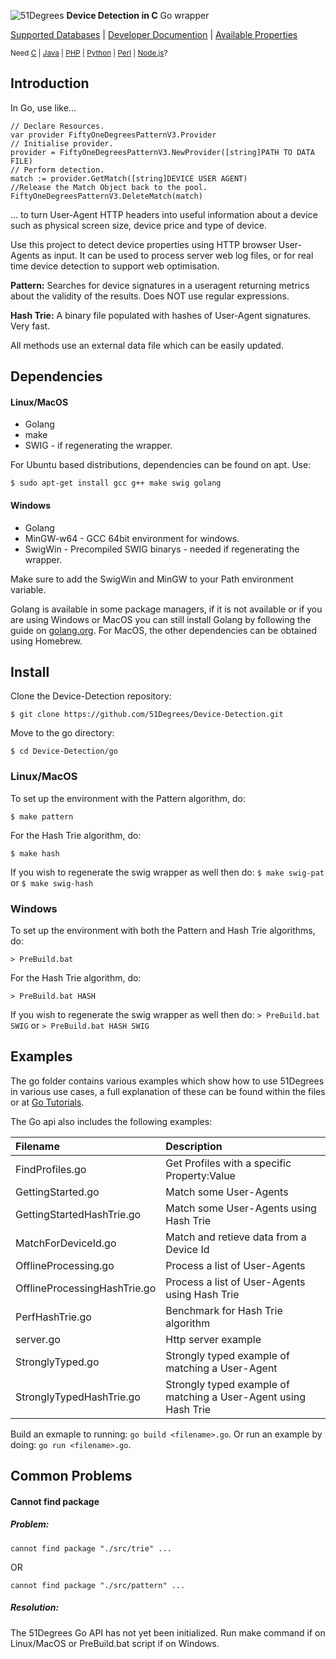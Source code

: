 ![51Degrees](https://51degrees.com/DesktopModules/FiftyOne/Distributor/Logo.ashx?utm_source=github&utm_medium=repository&utm_content=readme_main&utm_campaign=Go-open-source "THE Fastest and Most Accurate Device Detection") **Device Detection in C** Go wrapper

[Supported Databases](https://51degrees.com/compare-data-options?utm_source=github&utm_medium=repository&utm_content=readme_main&utm_campaign=Go-open-source "Different device databases which can be used with 51Degrees device detection") | [Developer Documention](https://51degrees.com/support/documentation?utm_source=github&utm_medium=repository&utm_content=readme_main&utm_campaign=Go-open-source "Full getting started guide and advanced developer documentation") | [Available Properties](https://51degrees.com/resources/property-dictionary?utm_source=github&utm_medium=repository&utm_content=readme_main&utm_campaign=Go-open-source "View all available properties and values")

<sup>Need [C](https://github.com/51Degrees/Device-Detection "THE Fastest and most Accurate device detection for C") | [Java](https://github.com/51Degrees/Java-Device-Detection "THE Fastest and most Accurate device detection for Java") | [PHP](https://github.com/51Degrees/Device-Detection) | [Python](https://github.com/51Degrees/Device-Detection "THE Fastest and most Accurate device detection for Python") | [Perl](https://github.com/51Degrees/Device-Detection "THE Fastest and most Accurate device detection for Perl") | [Node.js](https://github.com/51Degrees/Device-Detection "THE Fastest and most Accurate device detection for Node.js")?</sup>

## Introduction

In Go, use like...
```golang
// Declare Resources.
var provider FiftyOneDegreesPatternV3.Provider
// Initialise provider.
provider = FiftyOneDegreesPatternV3.NewProvider([string]PATH TO DATA FILE)
// Perform detection.
match := provider.GetMatch([string]DEVICE USER AGENT)
//Release the Match Object back to the pool.
FiftyOneDegreesPatternV3.DeleteMatch(match)
```
... to turn User-Agent HTTP headers into useful information about a device such as physical screen size, device price and type of device.

Use this project to detect device properties using HTTP browser User-Agents as input. It can be used to process server web log files, or for real time device detection to support web optimisation.

**Pattern:**  Searches for device signatures in a useragent returning metrics about the validity of the results. Does NOT use regular expressions.

**Hash Trie:** A binary file populated with hashes of User-Agent signatures. Very fast. 

All methods use an external data file which can be easily updated.

## Dependencies
#### Linux/MacOS

- Golang
- make
- SWIG - if regenerating the wrapper.

For Ubuntu based distributions, dependencies can be found on apt. Use:
```
$ sudo apt-get install gcc g++ make swig golang
```

#### Windows

- Golang
- MinGW-w64 - GCC 64bit environment for windows.
- SwigWin - Precompiled SWIG binarys - needed if regenerating the wrapper.

Make sure to add the SwigWin and MinGW to your Path environment variable.

Golang is available in some package managers, if it is not available or if you are using Windows or MacOS you can still install Golang by following the guide on [golang.org](https://golang.org/doc/install). For MacOS, the other dependencies can be obtained using Homebrew.

## Install
Clone the Device-Detection repository:
```
$ git clone https://github.com/51Degrees/Device-Detection.git
```

Move to the go directory:
```
$ cd Device-Detection/go
```
### Linux/MacOS

To set up the environment with the Pattern algorithm, do:

```
$ make pattern
```
For the Hash Trie algorithm, do:
```
$ make hash
```

If you wish to regenerate the swig wrapper as well then do:
`$ make swig-pat` or `$ make swig-hash`

### Windows

To set up the environment with both the Pattern and Hash Trie algorithms, do:

```
> PreBuild.bat
```
For the Hash Trie algorithm, do:
```
> PreBuild.bat HASH
```
If you wish to regenerate the swig wrapper as well then do:
`> PreBuild.bat SWIG` or `> PreBuild.bat HASH SWIG`


## Examples
The go folder contains various examples which show how to use 51Degrees in various use cases, a full explanation of these can be found within the files or at [Go Tutorials](https://51degrees.com/Developers/Documentation/APIs/Go/Tutorials).

The Go api also includes the following examples:

| Filename                      | Description                                                       |
| :---------------------------- | :---------------------------------------------------------------- |
| FindProfiles.go               | Get Profiles with a specific Property:Value                       |
| GettingStarted.go             | Match some User-Agents                                            |
| GettingStartedHashTrie.go     | Match some User-Agents using Hash Trie                            |
| MatchForDeviceId.go           | Match and retieve data from a Device Id                           |
| OfflineProcessing.go          | Process a list of User-Agents                                     |
| OfflineProcessingHashTrie.go  | Process a list of User-Agents using Hash Trie                     |
| PerfHashTrie.go               | Benchmark for Hash Trie algorithm                                 |
| server.go                     | Http server example                                               |
| StronglyTyped.go              | Strongly typed example of matching a User-Agent                   |
| StronglyTypedHashTrie.go      | Strongly typed example of matching a User-Agent using Hash Trie   |

Build an exmaple to running: `go build <filename>.go`. Or run an example by doing: `go run <filename>.go`.

## Common Problems
#### Cannot find package
##### Problem:
`cannot find package "./src/trie" ...`

OR

`cannot find package "./src/pattern" ...`

##### Resolution:

The 51Degrees Go API has not yet been initialized. Run make command if on Linux/MacOS or PreBuild.bat script if on Windows.


